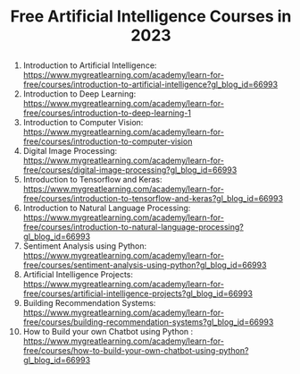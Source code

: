 # <p align=center >Free Artificial Intelligence Courses in 2023 </p>

1. Introduction to Artificial Intelligence: https://www.mygreatlearning.com/academy/learn-for-free/courses/introduction-to-artificial-intelligence?gl_blog_id=66993
2. Introduction to Deep Learning: https://www.mygreatlearning.com/academy/learn-for-free/courses/introduction-to-deep-learning-1
3. Introduction to Computer Vision: https://www.mygreatlearning.com/academy/learn-for-free/courses/introduction-to-computer-vision
4. Digital Image Processing: https://www.mygreatlearning.com/academy/learn-for-free/courses/digital-image-processing?gl_blog_id=66993
5. Introduction to Tensorflow and Keras: https://www.mygreatlearning.com/academy/learn-for-free/courses/introduction-to-tensorflow-and-keras?gl_blog_id=66993
6. Introduction to Natural Language Processing: https://www.mygreatlearning.com/academy/learn-for-free/courses/introduction-to-natural-language-processing?gl_blog_id=66993
7. Sentiment Analysis using Python: https://www.mygreatlearning.com/academy/learn-for-free/courses/sentiment-analysis-using-python?gl_blog_id=66993
8. Artificial Intelligence Projects: https://www.mygreatlearning.com/academy/learn-for-free/courses/artificial-intelligence-projects?gl_blog_id=66993
9. Building Recommendation Systems: https://www.mygreatlearning.com/academy/learn-for-free/courses/building-recommendation-systems?gl_blog_id=66993
10. How to Build your own Chatbot using Python : https://www.mygreatlearning.com/academy/learn-for-free/courses/how-to-build-your-own-chatbot-using-python?gl_blog_id=66993 
